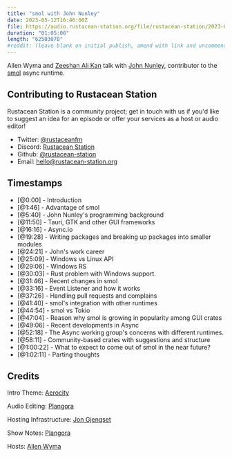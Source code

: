 ```yaml
---
title: "smol with John Nunley"
date: 2023-05-12T16:46:00Z
file: https://audio.rustacean-station.org/file/rustacean-station/2023-05-12-john-nunley.mp3
duration: "01:05:06"
length: "62503070"
#reddit: (leave blank on initial publish, amend with link and uncomment this line after Reddit thread has been posted)
---
```


Allen Wyma and [Zeeshan Ali Kan](https://www.linkedin.com/in/zeenix/) talk with [John Nunley](https://github.com/notgull), contributor to the [smol](https://github.com/smol-rs/smol) async runtime.

## Contributing to Rustacean Station

Rustacean Station is a community project; get in touch with us if you'd like to suggest an idea for an episode or offer your services as a host or audio editor!

- Twitter: [@rustaceanfm](https://twitter.com/rustaceanfm)
- Discord: [Rustacean Station](https://discord.gg/cHc3Gyc)
- Github: [@rustacean-station](https://github.com/rustacean-station/)
- Email: [hello@rustacean-station.org](mailto:hello@rustacean-station.org)

## Timestamps

- [@0:00] - Introduction
- [@1:46] - Advantage of smol
- [@5:40] - John Nunley's programming background
- [@11:50] - Tauri, GTK and other GUI frameworks
- [@16:16] - Async.io
- [@19:28] - Writing packages and breaking up packages into smaller modules
- [@24:21] - John's work career
- [@25:09] - Windows vs Linux API
- [@29:06] - Windows RS
- [@30:03] - Rust problem with Windows support.
- [@31:46] - Recent changes in smol
- [@33:16] - Event Listener and how it works
- [@37:26] - Handling pull requests and complains
- [@41:40] - smol's integration with other runtimes
- [@44:54] - smol vs Tokio
- [@47:04] - Reason why smol is growing in popularity among GUI crates
- [@49:06] - Recent developments in Async
- [@52:18] - The Async working group's concerns with different runtimes.
- [@58:11] - Community-based crates with suggestions and structure
- [@1:00:22] - What to expect to come out of smol in the near future?
- [@1:02:11] - Parting thoughts

## Credits

Intro Theme: [Aerocity](https://twitter.com/AerocityMusic)

Audio Editing: [Plangora](https://twitter.com/plangora)

Hosting Infrastructure: [Jon Gjengset](https://twitter.com/jonhoo/)

Show Notes: [Plangora](https://twitter.com/plangora)

Hosts: [Allen Wyma](https://twitter.com/allenwyma)
